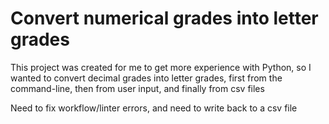 # Convert numerical grades into letter grades
This project was created for me to get more experience with Python, so I wanted to convert decimal grades into letter grades, first from the command-line, then from user input, and finally from csv files

Need to fix workflow/linter errors, and need to write back to a csv file
